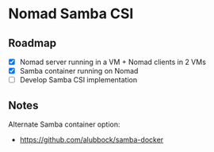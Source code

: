 # Nomad Samba CSI

## Roadmap

- [x] Nomad server running in a VM + Nomad clients in 2 VMs
- [x] Samba container running on Nomad
- [ ] Develop Samba CSI implementation

## Notes

Alternate Samba container option:

- https://github.com/alubbock/samba-docker
